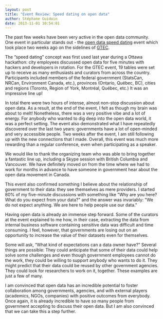 ```yaml
---
layout: post
title: "Event Review: Speed dating on open data"
author: Stéphane Guidoin
date: 2013-11-01 10:54:01
---
```


The past few weeks have been very active in the open data community. One event in particular stands out - the [open data speed dating](http://www.gtec.ca/sessions_lists/open-data-speed-dating/) event which took place two weeks ago on the sidelines of [GTEC](http://www.gtec.ca/).

The “speed dating” concept was first used last year during a Ottawa hackathon: city employees discussed open data for five minutes with hackers and developers in rotation.  For the GTEC event, 19 tables were set up to receive as many enthusiasts and curators from across the country. Participants included members of the federal government (StatsCan, NRCan, Environment Canada, etc.), provinces (Ontario, Québec, BC), cities and regions (Toronto, Region of York, Montréal, Québec, etc.) It was an impressive line up! 

In total there were two hours of intense, almost non-stop discussion about open data. As a result, at the end of the event, I felt as though my brain was about to melt! Nonetheless, there was a very positive vibe and a lot of energy. For anybody who wanted to dig deep into the open data world, it was a perfect setting. The event also demonstrated what I have repeatedly discovered over the last two years: governments have a lot of open-minded and very accessible people. Two weeks after the event, I am still following up with the new connections that I made. Overall, this event was much more rewarding than a regular conference, even when participating as a speaker.

We would like to thank the organizing team who was able to bring together a fantastic line up, including a Skype session with British Columbia and Vancouver. We have definitely moved on from the time where we had to work for months in advance to have someone in government hear about the open data movement in Canada.

This event also confirmed something I believe about the relationship of government to their data: they see themselves as mere providers. I started 80% of my five-minute discussions with something like "Why are you here? What do you expect from your data?" and the answer was invariably: "We do not expect anything. We are here to help people use our data."

Having open data is already an immense step forward. Some of the curators at the event explained to me how, in their case, extracting the data from internal business software containing sensitive data was difficult and time consuming. I feel, however, that governments are losing out on an opportunity to increase the value of their datasets even for themselves.

Some will ask, “What kind of expectations can a data owner have?” Several things are possible: They could anticipate that some of their data could help solve some challenges and even though government employees cannot do the work, they could be willing to support anybody who wants to do it. They might predict that their data could be reused by other government agencies. They could look for researchers to work on it, together. These examples are just a few of many.

I am convinced that open data has an incredible potential to foster collaboration among governments, agencies, and with external players (academics, NGOs, companies) with positive outcomes from everybody. Once again, it is already incredible to have so many people from government accepting to discuss their open data. But I am also convinced that we can take this a step further.
